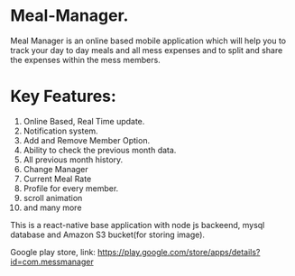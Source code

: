 # Meal-Manager.
Meal Manager is an online based mobile application which will help you to track your day to day meals and all mess expenses and to split and share the expenses within the mess members.

# Key Features:

1) Online Based, Real Time update.
2) Notification system.
3) Add and Remove Member Option.
4) Ability to check the previous month data.
5) All previous month history.
6) Change Manager
7) Current Meal Rate
8) Profile for every member.
9) scroll animation
10) and many more

This is a react-native base application with node js backeend, mysql database and Amazon S3 bucket(for storing image).

Google play store, link: https://play.google.com/store/apps/details?id=com.messmanager
